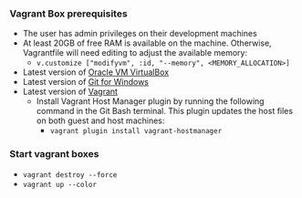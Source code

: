 ### Vagrant Box prerequisites
- The user has admin privileges on their development machines
- At least 20GB of free RAM is available on the machine. Otherwise, Vagrantfile will need editing to adjust the available memory:
  - `v.customize ["modifyvm", :id, "--memory", <MEMORY_ALLOCATION>]`
- Latest version of [Oracle VM VirtualBox](https://www.virtualbox.org/wiki/Downloads)
- Latest version of [Git for Windows](https://git-scm.com/downloads)
- Latest version of [Vagrant](https://www.vagrantup.com/intro/getting-started/install.html)
  - Install Vagrant Host Manager plugin by running the following command in the Git Bash terminal. This plugin updates the host files on both guest and host machines:
    - `vagrant plugin install vagrant-hostmanager`

### Start vagrant boxes
- `vagrant destroy --force`
- `vagrant up --color`
